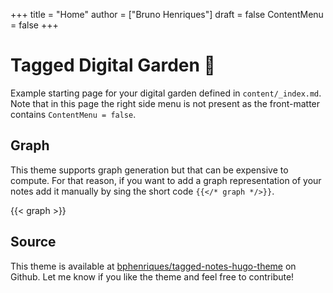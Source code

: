 +++
title = "Home"
author = ["Bruno Henriques"]
draft = false
ContentMenu = false
+++

# Tagged Digital Garden 🌱

Example starting page for your digital garden defined in `content/_index.md`. Note that in this page the right side menu is not 
present as the front-matter contains `ContentMenu = false`.

## Graph

This theme supports graph generation but that can be expensive to compute. For that reason, if you want to add a graph
representation of your notes add it manually by sing the short code `{{</* graph */>}}`.

{{< graph >}}

## Source

This theme is available at [bphenriques/tagged-notes-hugo-theme](https://github.com/bphenriques/tagged-notes-hugo-theme) on Github. Let me know if you like the theme and feel free to contribute!

